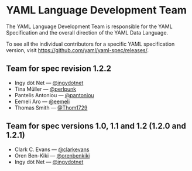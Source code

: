 # YAML Language Development Team

The YAML Language Development Team is responsible for the YAML Specification
and the overall direction of the YAML Data Language.

To see all the individual contributors for a specific YAML specification
version, visit <https://github.com/yaml/yaml-spec/releases/>.


## Team for spec revision 1.2.2

* Ingy döt Net — [@ingydotnet](https://github.com/ingydotnet)
* Tina Müller — [@perlpunk](https://github.com/perlpunk)
* Pantelis Antoniou — [@pantoniou](https://github.com/pantoniou)
* Eemeli Aro — [@eemeli](https://github.com/eemeli)
* Thomas Smith — [@Thom1729](https://github.com/thom1729)


## Team for spec versions 1.0, 1.1 and 1.2 (1.2.0 and 1.2.1)

* Clark C. Evans — [@clarkevans](https://github.com/clarkevans)
* Oren Ben-Kiki — [@orenbenkiki](https://github.com/orenbenkiki)
* Ingy döt Net — [@ingydotnet](https://github.com/ingydotnet)
